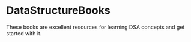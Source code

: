 # DataStructureBooks
These books are excellent resources for learning DSA concepts and get started with it.
